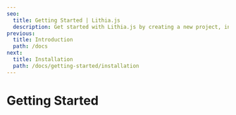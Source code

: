 ```yaml
---
seo:
  title: Getting Started | Lithia.js
  description: Get started with Lithia.js by creating a new project, installing dependencies, and running your first Lithia.js app.
previous:
  title: Introduction
  path: /docs
next:
  title: Installation
  path: /docs/getting-started/installation
---
```


# Getting Started
